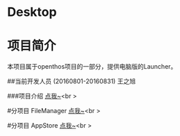 # Desktop

# 项目简介
本项目属于openthos项目的一部分，提供电脑版的Launcher。

##当前开发人员 (20160801-20160831)
王之旭

###项目介绍
[点我~](https://github.com/openthos/desktop-analysis/blob/master/summary.md)<br \>

#分项目 FileManager
[点我~](https://github.com/openthos/oto-filemanager-analysis)<br \>

#分项目 AppStore
[点我~](https://github.com/openthos/appstore-ota-analysis)<br \>
